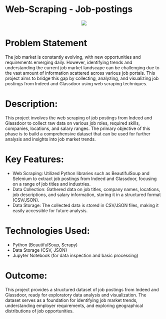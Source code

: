# Web-Scraping - Job-postings

<p align='center'>
<img src="https://github.com/user-attachments/assets/047359af-4845-48c5-a111-0b6faf9d8c3e">
  
</p>

# Problem Statement

The job market is constantly evolving, with new opportunities and requirements emerging daily. However, identifying trends and understanding the current job market landscape can be challenging due to the vast amount of information scattered across various job portals. This project aims to bridge this gap by collecting, analyzing, and visualizing job postings from Indeed and Glassdoor using web scraping techniques. 

# Description:

This project involves the web scraping of job postings from Indeed and Glassdoor to collect raw data on various job roles, required skills, companies, locations, and salary ranges. The primary objective of this phase is to build a comprehensive dataset that can be used for further analysis and insights into job market trends.

# Key Features:

* Web Scraping: Utilized Python libraries such as BeautifulSoup and Selenium to extract job postings from Indeed and Glassdoor, focusing on a range of job titles and industries.
* Data Collection: Gathered data on job titles, company names, locations, job descriptions, and salary information, storing it in a structured format (CSV/JSON).
* Data Storage: The collected data is stored in CSV/JSON files, making it easily accessible for future analysis.

# Technologies Used:

* Python (BeautifulSoup, Scrapy)
* Data Storage (CSV, JSON)
* Jupyter Notebook (for data inspection and basic processing)

# Outcome:
This project provides a structured dataset of job postings from Indeed and Glassdoor, ready for exploratory data analysis and visualization. The dataset serves as a foundation for identifying job market trends, understanding employer requirements, and exploring geographical distributions of job opportunities.
